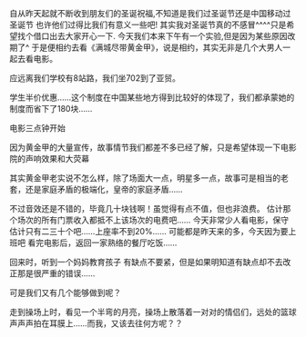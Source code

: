 自从昨天起就不断收到朋友们的圣诞祝福,不知道是我们过圣诞节还是中国移动过圣诞节
也许他们过得比我们有意义一些吧!
其实我对圣诞节真的不感冒^^^^只是希望找个借口出去大家开心一下.
今天我们本来下午有一个实验,但是因为某些原因改期了^
于是便相约去看《满城尽带黄金甲》，说是相约，其实无非是几个大男人一起去看电影。

应远离我们学校有8站路，我们坐702到了亚贸。

学生半价优惠……这个制度在中国某些地方得到比较好的体现了，我们都承蒙她的制度而省下了180块……

电影三点钟开始

因为黄金甲的大量宣传，故事情节我们都差不多已经了解，只是希望体现一下电影院的声响效果和大荧幕

其实黄金甲老实说不怎么样，除了场面大一点，明星多一点，故事可是相当的老套，还是家庭矛盾的极端化，皇帝的家庭矛盾……

不过音效还是不错的，毕竟几十块钱啊！虽觉得有点不值，但也非浪费。
估计那个场次的所有门票收入都抵不上该场次的电费吧……
今天非常少人看电影，保守估计只有二三十个吧……上座率不到20%……
可能都是昨天来的多，今天因为要上班吧
看完电影后，返回一家熟络的餐厅吃饭……

回来时，听到一个妈妈教育孩子
有缺点不要紧，但是如果明知道有缺点却不去改正那是很严重的错误……


可是我们又有几个能够做到呢？

走到操场上时，看见一个半弯的月亮，操场上散落着一对对的情侣们，远处的篮球声声声拍在耳膜上……而我，又该去往何方呢？？

<!-- ##{"timestamp":1167045445}## -->